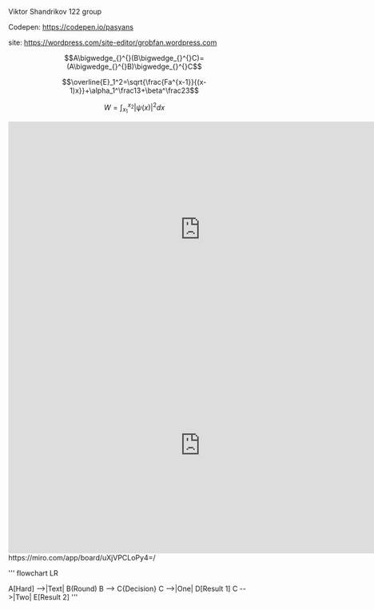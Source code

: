 Viktor Shandrikov 122 group

Codepen: https://codepen.io/pasyans

site: https://wordpress.com/site-editor/grobfan.wordpress.com

$$A\bigwedge_{}^{}(B\bigwedge_{}^{}C)=(A\bigwedge_{}^{}B)\bigwedge_{}^{}C$$

$$\overline{E}_1^2=\sqrt{\frac{Fa^{x-1}}{(x-1)x}}+\alpha_1^\frac13+\beta^\frac23$$

$$W=\int_{x_1}^{x_2}|\psi(x)|^{2}dx$$
<iframe width="768" height="432" src="https://miro.com/app/live-embed/uXjVPEfKrQo=/?moveToViewport=-1053,-177,1267,644&embedId=54302473179" frameborder="0" scrolling="no" allowfullscreen></iframe>
<iframe width="768" height="432" src="https://miro.com/app/live-embed/uXjVPCLoPy4=/?moveToViewport=-2987,-727,4426,2233&embedId=951954467363" frameborder="0" scrolling="no" allowfullscreen></iframe>
https://miro.com/app/board/uXjVPCLoPy4=/




'''
flowchart LR

A[Hard] -->|Text| B(Round)
B --> C{Decision}
C -->|One| D[Result 1]
C -->|Two| E[Result 2]
'''
